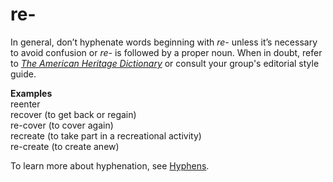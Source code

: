 ﻿# re-

In general, don’t hyphenate words beginning with *re-* unless it’s necessary to avoid confusion or *re-* is followed by a proper noun. When in doubt, refer to [*The American Heritage Dictionary*](https://ahdictionary.com/) or consult your group's editorial style guide.

**Examples**</br>reenter </br>recover (to get back or regain) </br>re-cover (to cover again) </br>recreate (to take part in a recreational activity) </br>re-create (to create anew)

To learn more about hyphenation, see [Hyphens](/style-guide/punctuation/dashes-hyphens/hyphens).
